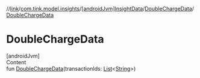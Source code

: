 //[link](../../../index.md)/[com.tink.model.insights](../../index.md)/[[androidJvm]InsightData](../index.md)/[DoubleChargeData](index.md)/[DoubleChargeData](-double-charge-data.md)



# DoubleChargeData  
[androidJvm]  
Content  
fun [DoubleChargeData](-double-charge-data.md)(transactionIds: [List](https://kotlinlang.org/api/latest/jvm/stdlib/kotlin.collections/-list/index.html)<[String](https://kotlinlang.org/api/latest/jvm/stdlib/kotlin/-string/index.html)>)  



